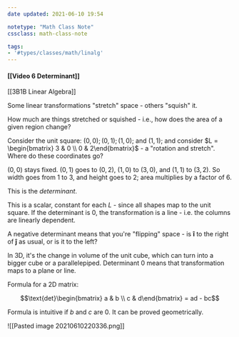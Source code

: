 ```yaml
---
date updated: 2021-06-10 19:54

notetype: "Math Class Note"
cssclass: math-class-note

tags:
- '#types/classes/math/linalg'
---
```


#### [[Video 6 Determinant]]
[[3B1B Linear Algebra]]

Some linear transformations "stretch" space - others "squish" it. 

How much are things stretched or squished - i.e., how does the area of a given region change? 

Consider the unit square: $(0,0); (0,1); (1,0);$ and $(1,1)$; and consider $L = \begin{bmatrix} 3 & 0 \\ 0 & 2\end{bmatrix}$ - a "rotation and stretch". Where do these coordinates go?

$(0,0)$ stays fixed. $(0,1)$ goes to $(0,2)$, $(1,0)$ to $(3,0)$, and $(1,1)$ to $(3,2)$. So width goes from $1$ to $3$, and height goes to $2$; area multiplies by a factor of 6. 

This is the _determinant_. 

This is a scalar, constant for each $L$ - since all shapes map to the unit square. If the determinant is 0, the transformation is a line - i.e. the columns are linearly dependent. 
 
A negative determinant means that you're "flipping" space - is $\mathbf{\hat{i}}$ to the right of  $\mathbf{\hat{j}}$ as usual, or is it to the left? 

In 3D, it's the change in volume of the unit cube, which can turn into a bigger cube or a parallelepiped. Determinant $0$ means that transformation maps to a plane or line. 


Formula for a 2D matrix:

$$\text{det}\begin{bmatrix} a & b \\ c & d\end{bmatrix} = ad - bc$$

Formula is intuitive if $b$ and $c$ are $0$. It can be proved geometrically. 

![[Pasted image 20210610220336.png]]
